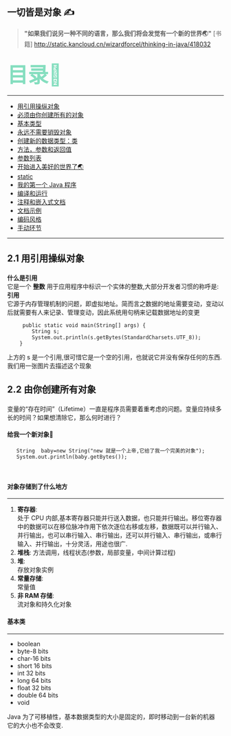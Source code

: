 一切皆是对象 ✍
---
> **"如果我们说另一种不同的语言，那么我们将会发觉有一个新的世界🌏"**
[书籍] http://static.kancloud.cn/wizardforcel/thinking-in-java/418032

### <font size=20px color=#85debf>目录📓 </font>

---
- [用引用操纵对象](#a-name-b)
- [必须由你创建所有的对象](#)
- [基本类型]()
- [永远不需要销毁对象]()
- [创建新的数据类型：类]()
- [方法，参数和返回值]()
- [参数列表]()
- [开始进入美好的世界了🌏]()
- [static]()
- [我的第一个 Java 程序]()
- [编译和运行]()
- [注释和嵌入式文档]()
- [文档示例]()
- [编码风格]()
- [手动环节]()

---
## <p name="quote">2.1 用引用操纵对象</p>
**什么是引用** <br />
它是一个 **整数** 用于应用程序中标识一个实体的整数,大部分开发者习惯的称呼是: **引用**<br />
它源于内存管理机制的问题，即虚拟地址。简而言之数据的地址需要变动，变动以后就需要有人来记录、管理变动，因此系统用句柄来记载数据地址的变更

```
     public static void main(String[] args) {
        String s;
        System.out.println(s.getBytes(StandardCharsets.UTF_8));
    }
```
上方的 s 是一个引用,很可惜它是一个空的引用，也就说它并没有保存任何的东西.
我们用一张图片去描述这个现象

## <p name="myslef">2.2 由你创建所有对象</p>
变量的“存在时间”（Lifetime）一直是程序员需要着重考虑的问题。变量应持续多长的时间？如果想清除它，那么何时进行？
#### 给我一个新对象👩

```
   String  baby=new String("new 就是一个上帝,它给了我一个完美的对象");
   System.out.println(baby.getBytes());
```
 <br />

#### 对象存储到了什么地方

---
1. **寄存器**:<br />处于 CPU 内部,基本寄存器只能并行送入数据，也只能并行输出。移位寄存器中的数据可以在移位脉冲作用下依次逐位右移或左移，数据既可以并行输入、并行输出，也可以串行输入、串行输出，还可以并行输入、串行输出，或串行输入、并行输出，十分灵活，用途也很广.
2. **堆栈**: 方法调用，线程状态(参数，局部变量，中间计算过程)
3. **堆**: <br />存放对象实例
4. **常量存储**: <br />常量值
5. **非 RAM 存储**: <br />流对象和持久化对象



#### 基本类

---
-  boolean
-  byte-8 bits
-  char-16 bits
-  short 16 bits
-  int  32 bits
-  long 64 bits
-  float 32 bits
-  double 64 bits
-  void 

Java 为了可移植性，基本数据类型的大小是固定的，即时移动到一台新的机器<br />
它的大小也不会改变.
 

